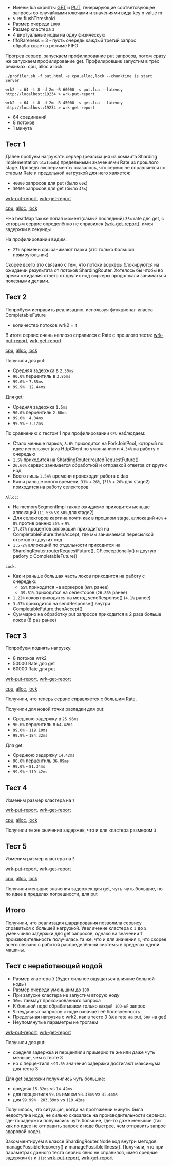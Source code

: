 * Имеем lua скрипты [GET](../scripts/get.lua) и [PUT](../scripts/put.lua), генерирующие соответсвующее запросы со
  случайными ключами и значениями вида key n value m
* `5 Мб` flushThreshold
* Размер очереди `1000`
* Размер кластера `3`
* 4 виртуальные ноды на одну физическую
* fifoRareness = 3 - пусть очередь каждый третий запрос обрабатывает в режиме FIFO

Прогрев сервер, запускаем профилирование put запросов, потом сразу же запускаем профилирование get.
Профилировщик запустим в трёх режимах: cpu, alloc и lock

`./profiler.sh -f put.html -e cpu,alloc,lock --chunktime 1s start Server`

`wrk2 -c 64 -t 8 -d 2m -R 60000 -s put.lua --latency http://localhost:19234 > wrk-put-report`

`wrk2 -c 64 -t 8 -d 2m -R 45000 -s get.lua --latency http://localhost:19234 > wrk-get-report`

* 64 соединений
* 8 потоков
* 1 минута

## Тест 1

Далее пробуем нагружать сервер (реализация из коммита Sharding implementation `b1a1bbdb`) предельными значениями Rate из
прошлого stage. Проведя эксперименты оказалось, что сервис не справляется со старым Rate и предельной нагрузкой для него
является:

* `40000` запросов для put (было `60к`)
* `30000` запросов для get (было `45к`)

[wrk-put-report](wrk/wrk-get-report1), [wrk-get-report](wrk/wrk-put-report1)

[сpu](html/cpu1.html), [alloc](html/alloc1.html), [lock](html/lock1.html)

*На heatMap также попал момент(самый последний) `35к` rate для get, с которым сервис определённо не
справился ([wrk-get-report](wrk/wrk-get-report1_2)), имея задержки в секунды

На профилировании видим:

* `27%` времени cpu занимают парки (это только большой прямоугольник)

Скорее всего это связано с тем, что потоки воркеры блокируются на ожидании результата от потоков ShardingRouter.
Хотелось бы чтобы во время ожидания ответа от других нод воркеры продолжали заниматься полезными делами.

## Тест 2

Попробуем исправить реализацию, используя функционал класса CompletableFuture

* количество потоков wrk2 = `4`

В итоге сервис очень неплохо справился c Rate с прошлого теста:
[wrk-put-report](wrk/wrk-put-report2), [wrk-get-report](wrk/wrk-get-report2)

[сpu](html/cpu2.html), [alloc](html/alloc2.html), [lock](html/lock2.html)

Получили для put:

* Средняя задержка в `2.30ms`
* `90.0%` перцентиль в `3.85ms`
* `99.0%` - `7.85ms`
* `99.9%` - `12.44ms`

Для get:

* Средняя задержка `1.5ms`
* `90.0%` перцентиль `2.68ms`
* `99.0%` - `4.04ms`
* `99.9%` - `7.12ms`

По сравнению с тестом 1 при профилировании `CPU` наблюдаем:

* Стало меньше парков, `8.6%` приходится на ForkJoinPool, который по идее использует java HttpClient по умолчанию
  и `4,34%` на работу с очередью
* `1.5%` приходится на ShardingRouter.routedRequestFuture()
* `26.66%` сервис занимается обработкой и отправкой ответов от других нод
* Всего лишь `1.54%` времени происходит работа с dao
* Как и раньше много времени, `31%` + `26%`,  (`31%` + `20%` для stage2) приходится на работу селекторов

`Alloc`:

* На memorySegmentImpl также ожидаемо приходится меньше аллокаций (`11.55%` vs `50%` для stage2)
* Для селекторов картина почти как в прошлом stage, аллокаций `40%` + `8%` против ранних `35%` + `9%`
* `17.87%` процентов аллокаций приходится на CompletableFuture.thenAccept, где мы занимаемся пересылкой ответов от
  других нод
* `1.5-2%` аллокаций по отдельности приходится на ShardingRouter.routerRequestFuture(), СF.exceptionally() и другую
  работу с CompletableFuture()

`Lock`:

* Как и раньше большая часть локов приходится на работу с очередью:
    * `55%` приходится на воркеров (`69%` ранее)
    * `39.81%` приходится на селекторов (`26.83%` ранее)
* `1.22%` локов приходится на метод sendResponse() (`4.1%` ранее)
* `3.87%` приходится на sendResponse() внутри CompletableFuture.thenAccept()
* Суммарно на обработку put запросов приходится в 2 раза больше локов (8 раз ранее)

## Тест 3

Попробуем поднять нагрузку.

* 8 потоков wrk2
* 50000 Rate для get
* 60000 Rate для put

[wrk-put-report](wrk/wrk-put-report3), [wrk-get-report](wrk/wrk-get-report3)

[сpu](html/cpu3.html), [alloc](html/alloc3.html), [lock](html/lock3.html)

Получили, что теперь сервис справляется с большим Rate.

Получили для новой точки разладки для put:

* Среднюю задержку в `25.96ms`
* `90.0%` перцентиль в `64.42ms`
* `99.0%` - `119.10ms`
* `99.9%` - `184.32ms`

Для get:

* Среднюю задержку `14.42ms`
* `90.0%` перцентиль `36.09ms`
* `99.0%` - `81.34ms`
* `99.9%` - `119.42ms`

## Тест 4

Изменим размер кластера на `7`

[wrk-put-report](wrk/wrk-put-report4), [wrk-get-report](wrk/wrk-get-report4)

[сpu](html/cpu4.html), [alloc](html/alloc4.html), [lock](html/lock4.html)

Получили те же значения задержек, что и для кластера размером `3`

## Тест 5

Изменим размер кластера на `5`

[wrk-put-report](wrk/wrk-put-report4), [wrk-get-report](wrk/wrk-get-report4)

[сpu](html/cpu4.html), [alloc](html/alloc4.html), [lock](html/lock4.html)

Получили меньшие значения задержек для get, чуть-чуть большие, но по идее в пределах погрешности, для put

## Итого

Получили, что реализация шардирования позволила сервису справиться с большей нагрузкой.
Увеличение кластера с `3` до `5` уменьшило задержки для get запросов, однако на значении `7` производительность
получилась та же, что и для значения `3`, что скорее всего связано с работой распределённой системы в пределах одной
машины.

## Тест с неработающей нодой

* Размер кластера `3` (будет сильнее ощущаться влияние больной ноды)
* Размер очереди уменьшим до `100`
* При запуске кластера не запустим вторую ноду
* `30ms` таймаут проксированного запроса
* К больной ноде обрабатываем только `каждый 100-ый` запрос
* `5` неудачных запросов к ноде означает её болезненность
* Предельная нагрузка с wrk2, как в тесте 3 (`60к` rate на put, `50к` на get)
* Неупомянутые параметры не трогаем

[wrk-put-report](wrk/illness/wrk-put-report-new), [wrk-get-report](wrk/illness/wrk-get-report-new)

Получили для put:

* средняя задержка и перцентили примерно те же или даже чуть меньше, чем в тесте 3
* но с перцентиля ~`99.6%` значения задержки достигают максимума для теста 3

Для get задержки получились чуть большие:

* средняя `15.32ms` vs `14.42ms`
* для перцентиля `99.0%` имеем `98.37ms` vs `81.44ms`
* для `99.99%` - `203.39ms` vs `119.42ms`

Получилось, что ситуация, когда на протяжении минуты была недоступна нода, не сильно сказалась на производительности
сервиса: где-то задержки получились чуть большие, где-то даже меньшие (так как по идее не отправить запрос к ноде
быстрее, чем отправить запрос здоровой ноде).

Закомментируем в классе ShardingRouter.Node код внутри методов managePossibleRecovery() и managePossibleIllness().
Получили, что при параметрах данного теста сервис явно не справился, имея средние задержки `8s` и `11s`:
[wrk-put-report](wrk/illness/wrk-put-report-new), [wrk-get-report](wrk/illness/wrk-get-report-new)











